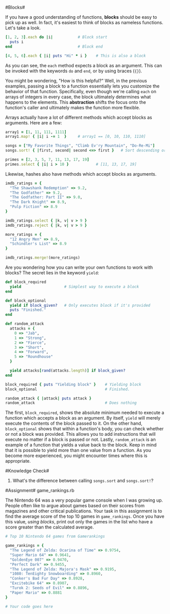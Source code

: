 #Blocks#

If you have a good understanding of functions, **blocks** should be easy to pick up as well. In fact, it's easiest to think of blocks as nameless functions. Let's take a look.

```ruby
[1, 2, 3].each do |i|           # Block start
  puts i
end                             # Block end

[4, 5, 6].each { |i| puts "Hi" * i }    # This is also a block
```

As you can see, the ```each``` method expects a block as an argument. This can be invoked with the keywords ```do``` and ```end```, or by using braces (```{}```).

You might be wondering, "How is this helpful?" Well, in the previous examples, passing a block to a function essentially lets you customize the behavior of that function. Specifically, even though we're calling ```each``` on arrays of integers in every case, the block ultimately determines what happens to the elements. This **abstraction** shifts the focus onto the function's caller and ultimately makes the function more flexible.

Arrays actually have a lot of different methods which accept blocks as arguments. Here are a few:

```ruby
array1 = [1, 11, 111, 1111]
array1.map! { |i| i -= 1  }     # array1 == [0, 10, 110, 1110]

songs = ["My Favorite Things", "Climb Ev'ry Mountain", "Do-Re-Mi"]
songs.sort! { |first, second| second <=> first }   # Sort descending order

primes = [2, 3, 5, 7, 11, 13, 17, 19]
primes.select { |i| i > 10 }            # [11, 13, 17, 19]
```

Likewise, hashes also have methods which accept blocks as arguments.

```ruby
imdb_ratings = {
  "The Shawshank Redemption" => 9.2, 
  "The Godfather" => 9.2, 
  "The Godfather: Part II" => 9.0, 
  "The Dark Knight" => 8.9, 
  "Pulp Fiction" => 8.9
}

imdb_ratings.select { |k, v| v > 9 }
imdb_ratings.reject { |k, v| v > 9 }

more_ratings = {
  "12 Angry Men" => 8.9, 
  "Schindler's List" => 8.9
}

imdb_ratings.merge!(more_ratings)
```

Are you wondering how you can write your own functions to work with blocks? The secret lies in the keyword ```yield```:

```ruby
def block_required
  yield                   # Simplest way to execute a block
end

def block_optional
  yield if block_given?   # Only executes block if it's provided
  puts "Finished."
end

def random_attack
  attacks = {
    0 => "Jab", 
    1 => "Strong", 
    2 => "Fierce", 
    3 => "Short", 
    4 => "Forward", 
    5 => "Roundhouse"
  }

  yield attacks[rand(attacks.length)] if block_given?
end

block_required { puts "Yielding block" }    # Yielding block
block_optional                              # Finished.

random_attack { |attack| puts attack }
random_attack                               # Does nothing
```

The first, ```block_required```, shows the absolute minimum needed to execute a function which accepts a block as an argument. By itself, ```yield``` will merely execute the contents of the block passed to it. On the other hand, ```block_optional``` shows that within a function's body, you can check whether or not a block was provided. This allows you to add instructions that will execute no matter if a block is passed or not. Lastly, ```random_attack``` is an example of a function that yields a value back to the block. Keep in mind that it is possible to yield more than one value from a function. As you become more experienced, you might encounter times where this is appropriate.

#Knowledge Check#
1. What's the difference between calling ```songs.sort``` and ```songs.sort!```?

#Assignment#
game_rankings.rb

The Nintendo 64 was a very popular game console when I was growing up. People often like to argue about games based on their scores from magazines and other critical publications. Your task in this assignment is to find the average score of the top 10 games in ```game_rankings```. Once you have this value, *using blocks*, print out only the games in the list who have a score greater than the calculated average.

```ruby
# Top 10 Nintendo 64 games from Gamerankings

game_rankings = {
  "The Legend of Zelda: Ocarina of Time" => 0.9754, 
  "Super Mario 64" => 0.9641, 
  "GoldenEye 007" => 0.9470, 
  "Perfect Dark" => 0.9455, 
  "The Legend of Zelda: Majora's Mask" => 0.9195, 
  "1080: TenEighty Snowboarding" => 0.8960, 
  "Conker's Bad Fur Day" => 0.8928, 
  "Excitebike 64" => 0.8907, 
  "Turok 2: Seeds of Evil" => 0.8896, 
  "Paper Mario" => 0.8881
}

# Your code goes here

```
